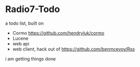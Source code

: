 # Radio7-Todo

a todo list, built on

 - Cormo https://github.com/hendryluk/cormo
 - Lucene
 - web api
 - web client, hack out of https://github.com/benmcevoy/Rss
 
i am getting things done
 
 
